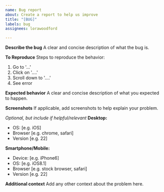 ```yaml
---
name: Bug report
about: Create a report to help us improve
title: "[BUG]"
labels: bug
assignees: lorawoodford

---
```


**Describe the bug**
A clear and concise description of what the bug is.

**To Reproduce**
Steps to reproduce the behavior:
1. Go to '...'
2. Click on '....'
3. Scroll down to '....'
4. See error

**Expected behavior**
A clear and concise description of what you expected to happen.

**Screenshots**
If applicable, add screenshots to help explain your problem.

_Optional, but include if helpful/relevant_
**Desktop:**
 - OS: [e.g. iOS]
 - Browser [e.g. chrome, safari]
 - Version [e.g. 22]

**Smartphone/Mobile:**
 - Device: [e.g. iPhone6]
 - OS: [e.g. iOS8.1]
 - Browser [e.g. stock browser, safari]
 - Version [e.g. 22]

**Additional context**
Add any other context about the problem here.
